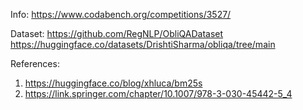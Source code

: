 Info: https://www.codabench.org/competitions/3527/

Dataset: https://github.com/RegNLP/ObliQADataset 
https://huggingface.co/datasets/DrishtiSharma/obliqa/tree/main 


References:
1. https://huggingface.co/blog/xhluca/bm25s
2. https://link.springer.com/chapter/10.1007/978-3-030-45442-5_4
